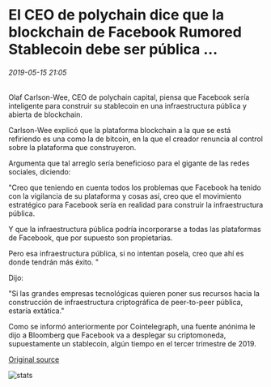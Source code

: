 # El CEO de polychain dice que la blockchain de Facebook Rumored Stablecoin debe ser pública ...

###### 2019-05-15 21:05

Olaf Carlson-Wee, CEO de polychain capital, piensa que Facebook sería inteligente para construir su stablecoin en una infraestructura pública y abierta de blockchain.

Carlson-Wee explicó que la plataforma blockchain a la que se está refiriendo es una como la de bitcoin, en la que el creador renuncia al control sobre la plataforma que construyeron.

Argumenta que tal arreglo sería beneficioso para el gigante de las redes sociales, diciendo:

"Creo que teniendo en cuenta todos los problemas que Facebook ha tenido con la vigilancia de su plataforma y cosas así, creo que el movimiento estratégico para Facebook sería en realidad para construir la infraestructura pública.

Y que la infraestructura pública podría incorporarse a todas las plataformas de Facebook, que por supuesto son propietarias.

Pero esa infraestructura pública, si no intentan posela, creo que ahí es donde tendrán más éxito. "

Dijo:

"Si las grandes empresas tecnológicas quieren poner sus recursos hacia la construcción de infraestructura criptográfica de peer-to-peer pública, estaría extática."

Como se informó anteriormente por Cointelegraph, una fuente anónima le dijo a Bloomberg que Facebook va a desplegar su criptomoneda, supuestamente un stablecoin, algún tiempo en el tercer trimestre de 2019.

[Original source](https://cointelegraph.com/news/polychain-ceo-says-facebooks-rumored-stablecoin-blockchain-should-be-public)

![stats](https://c.statcounter.com/11760860/0/a89fa40b/1/ "stats")